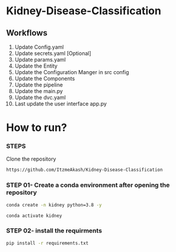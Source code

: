 # Kidney-Disease-Classification


## Workflows

1. Update Config.yaml
2. Update secrets.yaml [Optional]
3. Update params.yaml
4. Update the Entity
5. Update the Configuration Manger in src config
6. Update the Components
7. Update the pipeline
8. Update the main.py
9. Update the dvc.yaml
10. Last update the user interface app.py

# How to run?

### STEPS


Clone the repository

```bash
https://github.com/ItzmeAkash/Kidney-Disease-Classification
```

### STEP 01- Create a conda environment after opening the repository

```bash
conda create -n kidney python=3.8 -y
```

```bash
conda activate kidney
```


### STEP 02- install the requirments

```bash
pip install -r requirements.txt
```


